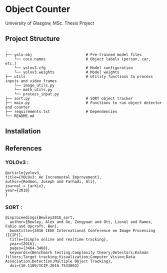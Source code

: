 # Object Counter

University of Glasgow, MSc. Thesis Project

## Project Structure

    .
    ├── yolo-obj                        # Pre-trained model files
        └── coco.names                  # Object labels (person, car, etc.)
        └── yolov3.cfg                  # Model configuration
        └── yolov3.weights              # Model weights
    ├── utils                           # Utility functions to process inputs and video frames
        └── image_utils.py                 
        └── math_utils.py                  
        └── process_input.py                         
    ├── sort.py                         # SORT object tracker
    ├── main.py                         # Functions to run object detector and counter
    ├── requirements.txt                # Dependencies
    └── README.md

## Installation


## References
### YOLOv3 :

    @article{yolov3,
    title={YOLOv3: An Incremental Improvement},
    author={Redmon, Joseph and Farhadi, Ali},
    journal = {arXiv},
    year={2018}
    }

### SORT :

    @inproceedings{Bewley2016_sort,
      author={Bewley, Alex and Ge, Zongyuan and Ott, Lionel and Ramos, Fabio and Upcroft, Ben},
      booktitle={2016 IEEE International Conference on Image Processing (ICIP)},
      title={Simple online and realtime tracking},
      year={2016},
      pages={3464-3468},
      keywords={Benchmark testing;Complexity theory;Detectors;Kalman filters;Target tracking;Visualization;Computer Vision;Data Association;Detection;Multiple Object Tracking},
      doi={10.1109/ICIP.2016.7533003}